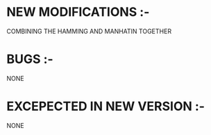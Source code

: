 # NEW MODIFICATIONS :-
COMBINING THE HAMMING AND MANHATIN TOGETHER

# BUGS :-
NONE

# EXCEPECTED IN NEW VERSION :-
NONE

